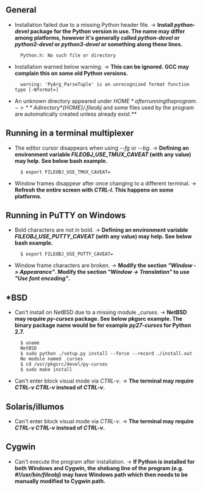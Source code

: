 ## General

+ Installation failed due to a missing Python header file. -> **Install *python-devel* package for the Python version in use. The name may differ among platforms, however it's generally called *python-devel* or *python2-devel* or *python3-devel* or something along these lines.**

        Python.h: No such file or directory

+ Installation warned below warning. -> **This can be ignored. GCC may complain this on some old Python versions.**

        warning: 'PyArg_ParseTuple' is an unrecognized format function type [-Wformat=]

+ An unknown directory appeared under *${HOME}* after running the program. -> **A directory *${HOME}/.fileobj* and some files used by the program are automatically created unless already exist.**


## Running in a terminal multiplexer

+ The editor cursor disappears when using *--fg* or *--bg*. -> **Defining an environment variable *FILEOBJ_USE_TMUX_CAVEAT* (with any value) may help. See below bash example.**

        $ export FILEOBJ_USE_TMUX_CAVEAT=

+ Window frames disappear after once changing to a different terminal. -> **Refresh the entire screen with *CTRL-l*. This happens on some platforms.**

## Running in PuTTY on Windows

+ Bold characters are not in bold. -> **Defining an environment variable *FILEOBJ_USE_PUTTY_CAVEAT* (with any value) may help. See below bash example.**

        $ export FILEOBJ_USE_PUTTY_CAVEAT=

+ Window frame characters are broken. -> **Modify the section *"Window -> Appearance"*. Modify the section *"Window -> Translation"* to use *"Use font encoding"*.**

## *BSD

+ Can't install on NetBSD due to a missing module *_curses*. -> **NetBSD may require *py-curses* package. See below pkgsrc example. The binary package name would be for example *py27-curses* for Python 2.7.**

        $ uname
        NetBSD
        $ sudo python ./setup.py install --force --record ./install.out
        No module named _curses
        $ cd /usr/pkgsrc/devel/py-curses
        $ sudo make install

+ Can't enter block visual mode via *CTRL-v*. -> **The terminal may require *CTRL-v CTRL-v* instead of *CTRL-v*.**

## Solaris/illumos

+ Can't enter block visual mode via *CTRL-v*. -> **The terminal may require *CTRL-v CTRL-v* instead of *CTRL-v*.**

## Cygwin

+ Can't execute the program after installation. -> **If Python is installed for both Windows and Cygwin, the shebang line of the program (e.g. *#!/usr/bin/fileobj*) may have Windows path which then needs to be manually modified to Cygwin path.**
